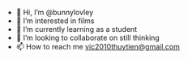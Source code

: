- 👋 Hi, I’m @bunnylovley
- 👀 I’m interested in films
- 🌱 I’m currently learning as a student
- 💞️ I’m looking to collaborate on still thinking
- 📫 How to reach me vic2010thuytien@gmail.com

<!---
bunnylovley/bunnylovley is a ✨ special ✨ repository because its `README.md` (this file) appears on your GitHub profile.
You can click the Preview link to take a look at your changes.
--->
